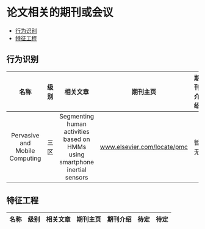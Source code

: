 
# 论文相关的期刊或会议

* [行为识别](#行为识别)
* [特征工程](#特征工程)

## 行为识别

| 名称 | 级别 | 相关文章| 期刊主页 | 期刊介绍 | 其他相关介绍 | 待定| 
| :--------: | :---------: | :---------: | :---------: | :---------: | :---------:| :---------: | 
| Pervasive and Mobile Computing | 三区 | Segmenting human activities based on HMMs using smartphone inertial sensors | www.elsevier.com/locate/pmc | 暂无 | http://www.letpub.com.cn/index.php?journalid=8947&page=journalapp&view=detail | 待定 | 


## 特征工程
| 名称 | 级别 | 相关文章| 期刊主页 | 期刊介绍 | 待定 | 待定| 
| :--------: | :---------: | :---------: | :---------: | :---------: | :---------:| :---------: | 
